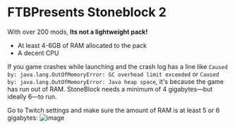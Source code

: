 # FTBPresents Stoneblock 2

With over 200 mods, **Its not a lightweight pack!**

* At least 4-6GB of RAM allocated to the pack
* A decent CPU

If you game crashes while launching and the crash log has a line like `Caused by: java.lang.OutOfMemoryError: GC overhead limit exceeded` or `Caused by: java.lang.OutOfMemoryError: Java heap space`, it's because the game has run out of RAM. StoneBlock needs a minimum of 4 gigabytes—but ideally 6—to run.

Go to Twitch settings and make sure the amount of RAM is at least 5 or 6 gigabytes:
![image](https://user-images.githubusercontent.com/18720460/50738960-8e086100-11d9-11e9-9ba9-3d5b2a3349b4.PNG)
